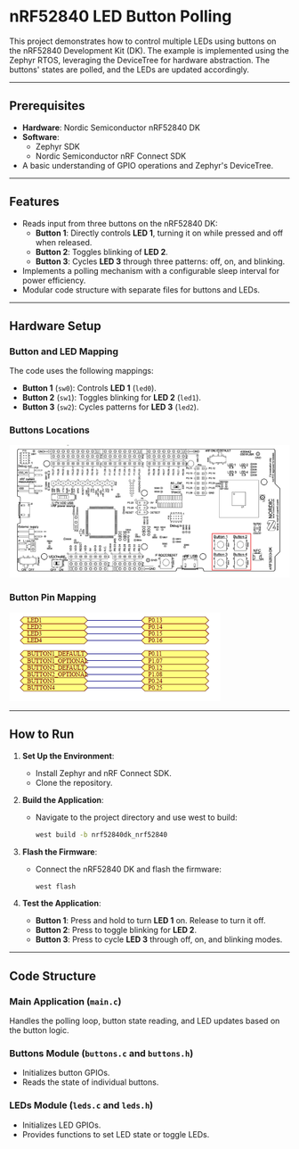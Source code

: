 # nRF52840 LED Button Polling

This project demonstrates how to control multiple LEDs using buttons on the nRF52840 Development Kit (DK). The example is implemented using the Zephyr RTOS, leveraging the DeviceTree for hardware abstraction. The buttons' states are polled, and the LEDs are updated accordingly.

---

## **Prerequisites**

- **Hardware**: Nordic Semiconductor nRF52840 DK
- **Software**: 
  - Zephyr SDK
  - Nordic Semiconductor nRF Connect SDK
- A basic understanding of GPIO operations and Zephyr's DeviceTree.

---

## **Features**

- Reads input from three buttons on the nRF52840 DK:
  - **Button 1**: Directly controls **LED 1**, turning it on while pressed and off when released.
  - **Button 2**: Toggles blinking of **LED 2**.
  - **Button 3**: Cycles **LED 3** through three patterns: off, on, and blinking.
- Implements a polling mechanism with a configurable sleep interval for power efficiency.
- Modular code structure with separate files for buttons and LEDs.

---

## **Hardware Setup**

### **Button and LED Mapping**
The code uses the following mappings:
- **Button 1** (`sw0`): Controls **LED 1** (`led0`).
- **Button 2** (`sw1`): Toggles blinking for **LED 2** (`led1`).
- **Button 3** (`sw2`): Cycles patterns for **LED 3** (`led2`).

### **Buttons Locations**
![Button Location](image-51.png)

### **Button Pin Mapping**
![Button Pin Mapping](image-522.png)

---

## **How to Run**

1. **Set Up the Environment**:
   - Install Zephyr and nRF Connect SDK.
   - Clone the repository.

2. **Build the Application**:
   - Navigate to the project directory and use west to build:
     ```bash
     west build -b nrf52840dk_nrf52840
     ```

3. **Flash the Firmware**:
   - Connect the nRF52840 DK and flash the firmware:
     ```bash
     west flash
     ```

4. **Test the Application**:
   - **Button 1**: Press and hold to turn **LED 1** on. Release to turn it off.
   - **Button 2**: Press to toggle blinking for **LED 2**.
   - **Button 3**: Press to cycle **LED 3** through off, on, and blinking modes.

---

## **Code Structure**

### **Main Application (`main.c`)**
Handles the polling loop, button state reading, and LED updates based on the button logic.

### **Buttons Module (`buttons.c` and `buttons.h`)**
- Initializes button GPIOs.
- Reads the state of individual buttons.

### **LEDs Module (`leds.c` and `leds.h`)**
- Initializes LED GPIOs.
- Provides functions to set LED state or toggle LEDs.

